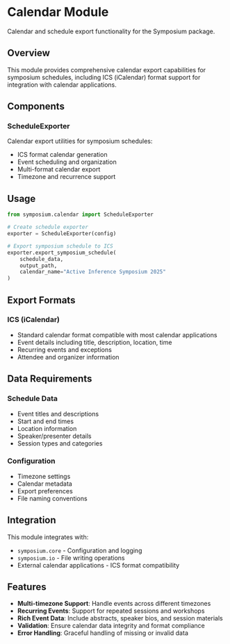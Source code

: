 # Calendar Module

Calendar and schedule export functionality for the Symposium package.

## Overview

This module provides comprehensive calendar export capabilities for symposium schedules, including ICS (iCalendar) format support for integration with calendar applications.

## Components

### ScheduleExporter
Calendar export utilities for symposium schedules:
- ICS format calendar generation
- Event scheduling and organization
- Multi-format calendar export
- Timezone and recurrence support

## Usage

```python
from symposium.calendar import ScheduleExporter

# Create schedule exporter
exporter = ScheduleExporter(config)

# Export symposium schedule to ICS
exporter.export_symposium_schedule(
    schedule_data,
    output_path,
    calendar_name="Active Inference Symposium 2025"
)
```

## Export Formats

### ICS (iCalendar)
- Standard calendar format compatible with most calendar applications
- Event details including title, description, location, time
- Recurring events and exceptions
- Attendee and organizer information

## Data Requirements

### Schedule Data
- Event titles and descriptions
- Start and end times
- Location information
- Speaker/presenter details
- Session types and categories

### Configuration
- Timezone settings
- Calendar metadata
- Export preferences
- File naming conventions

## Integration

This module integrates with:
- `symposium.core` - Configuration and logging
- `symposium.io` - File writing operations
- External calendar applications - ICS format compatibility

## Features

- **Multi-timezone Support**: Handle events across different timezones
- **Recurring Events**: Support for repeated sessions and workshops
- **Rich Event Data**: Include abstracts, speaker bios, and session materials
- **Validation**: Ensure calendar data integrity and format compliance
- **Error Handling**: Graceful handling of missing or invalid data



